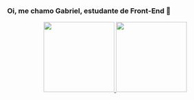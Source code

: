 ### Oi, me chamo Gabriel, estudante de Front-End 👋
<div align="center">
  <a href="https://github.com/Joao-Eduardo-AJ">
  <img height="165em" src="https://github-readme-stats.vercel.app/api?username=azevedogabriel-12&theme=blueberry"/>
  <img height="165em" src="https://github-readme-stats.vercel.app/api/top-langs/?username=azevedogabriel-12&layout=compact&langs_count=7&theme=blueberry"/>
</div>
